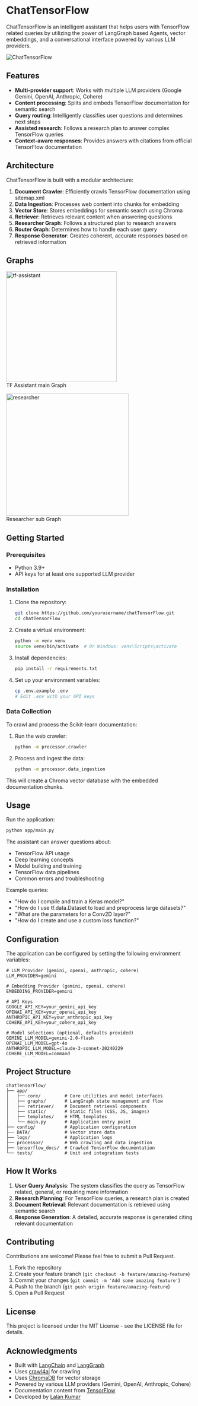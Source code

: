 # ChatTensorFlow

ChatTensorFlow is an intelligent assistant that helps users with TensorFlow related queries by utilizing the power of LangGraph based Agents, vector embeddings, and a conversational interface powered by various LLM providers.

![ChatTensorFlow](https://via.placeholder.com/800x400?text=ChatTensorFlow+Assistant)

## Features

- **Multi-provider support**: Works with multiple LLM providers (Google Gemini, OpenAI, Anthropic, Cohere) 
- **Content processing**: Splits and embeds TensorFlow documentation for semantic search
- **Query routing**: Intelligently classifies user questions and determines next steps
- **Assisted research**: Follows a research plan to answer complex TensorFlow queries
- **Context-aware responses**: Provides answers with citations from official TensorFlow documentation

## Architecture

ChatTensorFlow is built with a modular architecture:

1. **Document Crawler**: Efficiently crawls TensorFlow documentation using sitemap.xml
2. **Data Ingestion**: Processes web content into chunks for embedding
3. **Vector Store**: Stores embeddings for semantic search using Chroma
4. **Retriever**: Retrieves relevant content when answering questions
5. **Researcher Graph**: Follows a structured plan to research answers
6. **Router Graph**: Determines how to handle each user query
7. **Response Generator**: Creates coherent, accurate responses based on retrieved information

## Graphs

<p align="centre">
   <img width="298" alt="tf-assistant" src="https://github.com/user-attachments/assets/46cb9229-2f08-4e21-bf05-5fa2dcba4e6a" /><br/>
   TF Assistant main Graph
</p>

<p align="centre">
   <img width="330" alt="researcher" src="https://github.com/user-attachments/assets/cb7acc32-fbf2-4fdb-919b-4c044a93dd0b" /><br/>
   Researcher sub Graph
</p>

## Getting Started

### Prerequisites

- Python 3.9+
- API keys for at least one supported LLM provider

### Installation

1. Clone the repository:
   ```bash
   git clone https://github.com/yourusername/chatTensorFlow.git
   cd chatTensorFlow
   ```

2. Create a virtual environment:
   ```bash
   python -m venv venv
   source venv/bin/activate  # On Windows: venv\Scripts\activate
   ```

3. Install dependencies:
   ```bash
   pip install -r requirements.txt
   ```

4. Set up your environment variables:
   ```bash
   cp .env.example .env
   # Edit .env with your API keys
   ```

### Data Collection

To crawl and process the Scikit-learn documentation:

1. Run the web crawler:
   ```bash
   python -m processor.crawler
   ```

2. Process and ingest the data:
   ```bash
   python -m processor.data_ingestion
   ```

This will create a Chroma vector database with the embedded documentation chunks.

## Usage

Run the application:

```bash
python app/main.py
```

The assistant can answer questions about:
- TensorFlow API usage
- Deep learning concepts
- Model building and training
- TensorFlow data pipelines
- Common errors and troubleshooting

Example queries:
- "How do I compile and train a Keras model?"
- "How do I use tf.data.Dataset to load and preprocess large datasets?"
- "What are the parameters for a Conv2D layer?"
- "How do I create and use a custom loss function?"

## Configuration

The application can be configured by setting the following environment variables:

```
# LLM Provider (gemini, openai, anthropic, cohere)
LLM_PROVIDER=gemini

# Embedding Provider (gemini, openai, cohere)
EMBEDDING_PROVIDER=gemini

# API Keys
GOOGLE_API_KEY=your_gemini_api_key
OPENAI_API_KEY=your_openai_api_key
ANTHROPIC_API_KEY=your_anthropic_api_key
COHERE_API_KEY=your_cohere_api_key

# Model selections (optional, defaults provided)
GEMINI_LLM_MODEL=gemini-2.0-flash
OPENAI_LLM_MODEL=gpt-4o
ANTHROPIC_LLM_MODEL=claude-3-sonnet-20240229
COHERE_LLM_MODEL=command
```

## Project Structure

```
chatTensorFlow/
├── app/
│   ├── core/         # Core utilities and model interfaces
│   ├── graphs/       # LangGraph state management and flow
│   ├── retriever/    # Document retrieval components
│   ├── static/       # Static files (CSS, JS, images)
│   ├── templates/    # HTML templates
│   └── main.py       # Application entry point
├── config/           # Application configuration
├── DATA/             # Vector store data
├── logs/             # Application logs
├── processor/        # Web crawling and data ingestion
├── tensorflow_docs/  # Crawled TensorFlow documentation
└── tests/            # Unit and integration tests
```

## How It Works

1. **User Query Analysis**: The system classifies the query as TensorFlow related, general, or requiring more information
2. **Research Planning**: For TensorFlow queries, a research plan is created
3. **Document Retrieval**: Relevant documentation is retrieved using semantic search
4. **Response Generation**: A detailed, accurate response is generated citing relevant documentation

## Contributing

Contributions are welcome! Please feel free to submit a Pull Request.

1. Fork the repository
2. Create your feature branch (`git checkout -b feature/amazing-feature`)
3. Commit your changes (`git commit -m 'Add some amazing feature'`)
4. Push to the branch (`git push origin feature/amazing-feature`)
5. Open a Pull Request

## License

This project is licensed under the MIT License - see the LICENSE file for details.

## Acknowledgments

- Built with [LangChain](https://github.com/langchain-ai/langchain) and [LangGraph](https://github.com/langchain-ai/langgraph)
- Uses [crawl4ai](https://docs.crawl4ai.com) for crawling
- Uses [ChromaDB](https://github.com/chroma-core/chroma) for vector storage
- Powered by various LLM providers (Gemini, OpenAI, Anthropic, Cohere)
- Documentation content from [TensorFlow](https://www.tensorflow.org/)
- Developed by [Lalan Kumar](https://github.com/kumar8074)
